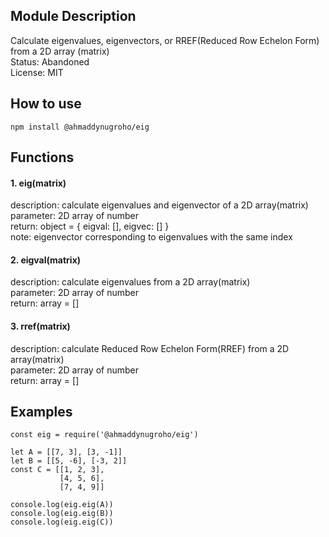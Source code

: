 ## Module Description
Calculate eigenvalues, eigenvectors, or RREF(Reduced Row Echelon Form) from a 2D array (matrix)  
Status: Abandoned  
License: MIT 

## How to use
    npm install @ahmaddynugroho/eig

## Functions
#### 1. eig(matrix)
description: calculate eigenvalues and eigenvector of a 2D array(matrix)  
parameter: 2D array of number  
return: object = { eigval: [], eigvec: [] }  
note: eigenvector corresponding to eigenvalues with the same index  

#### 2. eigval(matrix)
description: calculate eigenvalues from a 2D array(matrix)  
parameter: 2D array of number  
return: array = []  

#### 3. rref(matrix)
description: calculate Reduced Row Echelon Form(RREF) from a 2D array(matrix)  
parameter: 2D array of number  
return: array = []  

## Examples
    const eig = require('@ahmaddynugroho/eig')  
    
    let A = [[7, 3], [3, -1]]  
    let B = [[5, -6], [-3, 2]]  
    const C = [[1, 2, 3],   
               [4, 5, 6],   
               [7, 4, 9]]  
     
    console.log(eig.eig(A))  
    console.log(eig.eig(B))  
    console.log(eig.eig(C))  
